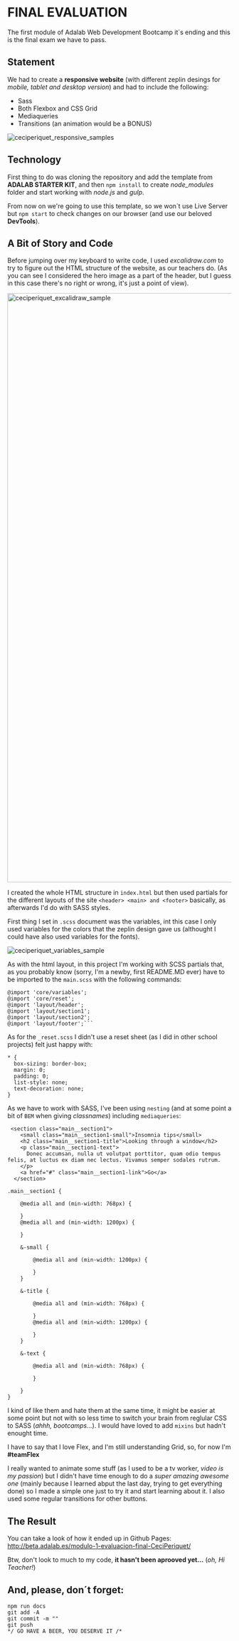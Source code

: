 # FINAL EVALUATION

The first module of Adalab Web Development Bootcamp it´s ending and this is the final exam we have to pass.

## Statement

We had to create a **responsive website** (with different zeplin desings for _mobile, tablet and desktop version_) and had to include the following:

- Sass
- Both Flexbox and CSS Grid
- Mediaqueries
- Transitions (an animation would be a BONUS)

![ceciperiquet_responsive_samples](https://user-images.githubusercontent.com/112966265/195165271-8f1d4deb-ff29-4fcb-8c9d-4e84135fbb8a.png)

## Technology

First thing to do was cloning the repository and add the template from **ADALAB STARTER KIT**, and then `npm install` to create _node_modules_ folder and start working with _node.js_ and _gulp_.

From now on we're going to use this template, so we won´t use Live Server but `npm start` to check changes on our browser (and use our beloved **DevTools**).

## A Bit of Story and Code

Before jumping over my keyboard to write code, I used _excalidraw.com_ to try to figure out the HTML structure of the website, as our teachers do. (As you can see I considered the hero image as a part of the header, but I guess in this case there's no right or wrong, it's just a point of view).

<img width="1322" alt="ceciperiquet_excalidraw_sample" src="https://user-images.githubusercontent.com/112966265/195164496-61120239-d301-41f1-9382-fb8c17ee8515.png">

I created the whole HTML structure in `index.html` but then used partials for the different layouts of the site `<header> <main> and <footer>` basically, as afterwards I'd do with SASS styles.

First thing I set in `.scss` document was the variables, int this case I only used variables for the colors that the zeplin design gave us (althought I could have also used variables for the fonts).

![ceciperiquet_variables_sample](https://user-images.githubusercontent.com/112966265/195164076-400cdd4e-4c42-4579-a9ae-4c55c2d95e38.png)

As with the html layout, in this project I'm working with SCSS partials that, as you probably know (sorry, I'm a newby, first README.MD ever) have to be imported to the `main.scss` with the following commands:

````
@import 'core/variables';
@import 'core/reset';
@import 'layout/header';
@import 'layout/section1';
@import 'layout/section2';
@import 'layout/footer';```
````

As for the `_reset.scss` I didn't use a reset sheet (as I did in other school projects) felt just happy with:

```
* {
  box-sizing: border-box;
  margin: 0;
  padding: 0;
  list-style: none;
  text-decoration: none;
}
```

As we have to work with SASS, I've been using `nesting` (and at some point a bit of `BEM` when giving _classnames_) including `mediaqueries`:

```
 <section class="main__section1">
    <small class="main__section1-small">Insomnia tips</small>
    <h2 class="main__section1-title">Looking through a window</h2>
    <p class="main__section1-text">
      Donec accumsan, nulla ut volutpat porttitor, quam odio tempus felis, at luctus ex diam nec lectus. Vivamus semper sodales rutrum.
    </p>
    <a href="#" class="main__section1-link">Go</a>
  </section>
```

```
.main__section1 {

    @media all and (min-width: 768px) {

    }
    @media all and (min-width: 1200px) {

    }

    &-small {

        @media all and (min-width: 1200px) {

        }
    }

    &-title {

        @media all and (min-width: 768px) {

        }
        @media all and (min-width: 1200px) {

        }
    }

    &-text {

        @media all and (min-width: 768px) {

        }

    }
}
```

I kind of like them and hate them at the same time, it might be easier at some point but not with so less time to switch your brain from reglular CSS to SASS (_ahhh, bootcamps..._). I would have loved to add `mixins` but hadn't enought time.

I have to say that I love Flex, and I'm still understanding Grid, so, for now I'm **#teamFlex**

I really wanted to animate some stuff (as I used to be a tv worker, _video is my passion_) but I didn't have time enough to do a _super amazing awesome one_ (mainly because I learned abput the last day, trying to get everything done) so I made a simple one just to try it and start learning about it. I also used some regular transitions for other buttons.

## The Result

You can take a look of how it ended up in Github Pages: http://beta.adalab.es/modulo-1-evaluacion-final-CeciPeriquet/

Btw, don't look to much to my code, **it hasn't been aprooved yet...** (_oh, Hi Teacher!_)

## And, please, don´t forget:

```
npm run docs
git add -A
git commit -m ""
git push
*/ GO HAVE A BEER, YOU DESERVE IT /*
```
